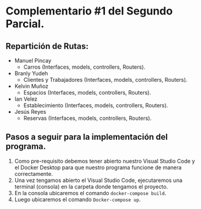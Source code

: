 # Complementario #1 del Segundo Parcial.
## Repartición de Rutas:
* Manuel Pincay
   - Carros (Interfaces, models, controllers, Routers).
* Branly Yudeh
   - Clientes y Trabajadores (Interfaces, models, controllers, Routers).
* Kelvin Muñoz
   - Espacios (Interfaces, models, controllers, Routers).
* Ian Velez
   - Establecimiento (Interfaces, models, controllers, Routers). 
* Jesús Reyes
   - Reservas (Interfaces, models, controllers, Routers).

## Pasos a seguir para la implementación del programa.
1. Como pre-requisito debemos tener abierto nuestro Visual Studio Code y el Docker Desktop para que nuestro programa funcione de manera correctamente.
2. Una vez tengamos abierto el Visual Studio Code, ejecutaremos una terminal (consola) en la carpeta donde tengamos el proyecto.
3. En la consola ubicaremos el comando `docker-compose build`.
4. Luego ubicaremos el comando `Docker-compose up`.
